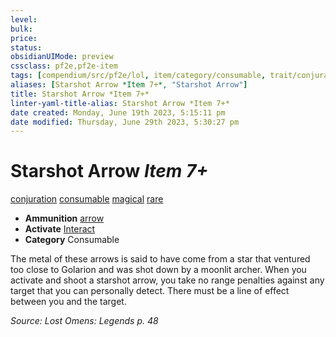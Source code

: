 ```yaml
---
level:
bulk:
price:
status:
obsidianUIMode: preview
cssclass: pf2e,pf2e-item
tags: [compendium/src/pf2e/lol, item/category/consumable, trait/conjuration, trait/consumable, trait/magical, trait/rare]
aliases: [Starshot Arrow *Item 7+*, "Starshot Arrow"]
title: Starshot Arrow *Item 7+*
linter-yaml-title-alias: Starshot Arrow *Item 7+*
date created: Monday, June 19th 2023, 5:15:11 pm
date modified: Thursday, June 29th 2023, 5:30:27 pm
---
```


# Starshot Arrow *Item 7+*

[conjuration](rules/traits/conjuration.md) [consumable](rules/traits/consumable.md) [magical](rules/traits/magical.md) [rare](rules/traits/rare.md)  

- **Ammunition** [arrow](compendium/equipment/items/arrow.md)
- **Activate** [Interact](rules/actions/interact.md)
- **Category** Consumable

The metal of these arrows is said to have come from a star that ventured too close to Golarion and was shot down by a moonlit archer. When you activate and shoot a starshot arrow, you take no range penalties against any target that you can personally detect. There must be a line of effect between you and the target.

*Source: Lost Omens: Legends p. 48*

